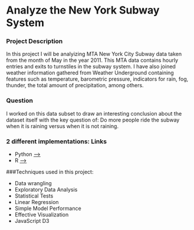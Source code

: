 # Analyze the New York Subway System

### Project Description
In this project I will be analyizing MTA New York City Subway data taken from the month of May in the year 2011. This MTA data contains hourly entries and exits to turnstiles in the subway system. I have also joined weather information gathered from Weather Underground containing features such as temperature, barometric pressure, indicators for rain, fog, thunder, the total amount of precipitation, among others.

### Question 
I worked on this data subset to draw an interesting conclusion about the dataset itself with the key question of: Do more people ride the subway when it is raining versus when it is not raining.


### 2 different implementations: Links
- Python [-->](https://github.com/mevanoff24/DataScience/blob/master/NYC%20Subway/NYC%20Subway.ipynb)
- R [-->](https://rpubs.com/mevanoff24/107775)

###Techniques used in this project:

- Data wrangling
- Exploratory Data Analysis
- Statistical Tests
- Linear Regression
- Simple Model Performance
- Effective Visualization
- JavaScript D3
